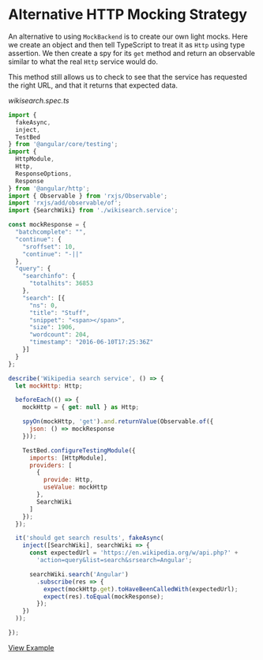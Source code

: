 # Alternative HTTP Mocking Strategy

An alternative to using `MockBackend` is to create our own light mocks. Here we create an object and then tell TypeScript to treat it as `Http` using type assertion. We then create a spy for its `get` method and return an observable similar to what the real `Http` service would do.

This method still allows us to check to see that the service has requested the right URL, and that it returns that expected data.

*wikisearch.spec.ts*

```js
import {
  fakeAsync,
  inject,
  TestBed
} from '@angular/core/testing';
import {
  HttpModule,
  Http,
  ResponseOptions,
  Response
} from '@angular/http';
import { Observable } from 'rxjs/Observable';
import 'rxjs/add/observable/of';
import {SearchWiki} from './wikisearch.service';

const mockResponse = {
  "batchcomplete": "",
  "continue": {
    "sroffset": 10,
    "continue": "-||"
  },
  "query": {
    "searchinfo": {
      "totalhits": 36853
    },
    "search": [{
      "ns": 0,
      "title": "Stuff",
      "snippet": "<span></span>",
      "size": 1906,
      "wordcount": 204,
      "timestamp": "2016-06-10T17:25:36Z"
    }]
  }
};

describe('Wikipedia search service', () => {
  let mockHttp: Http;

  beforeEach(() => {
    mockHttp = { get: null } as Http;

    spyOn(mockHttp, 'get').and.returnValue(Observable.of({
      json: () => mockResponse
    }));

    TestBed.configureTestingModule({
      imports: [HttpModule],
      providers: [
        {
          provide: Http,
          useValue: mockHttp
        },
        SearchWiki
      ]
    });
  });

  it('should get search results', fakeAsync(
    inject([SearchWiki], searchWiki => {
      const expectedUrl = 'https://en.wikipedia.org/w/api.php?' +
        'action=query&list=search&srsearch=Angular';

      searchWiki.search('Angular')
        .subscribe(res => {
          expect(mockHttp.get).toHaveBeenCalledWith(expectedUrl);
          expect(res).toEqual(mockResponse);
        });
    })
  ));

});
```
[View Example](http://plnkr.co/edit/dv3VAuUzGtOe9yccln8m?p=preview)
